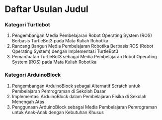 # Daftar Usulan Judul

### Kategori Turtlebot

1. Pengembangan Media Pembelajaran Robot Operating System (ROS) Berbasis TurtleBot3 pada Mata Kuliah Robotika
2. Rancang Bangun Media Pembelajaran Robotika Berbasis ROS (Robot Operating System) dengan Implementasi TurtleBot3
3. Pemanfaatan TurtleBot3 sebagai Media Pembelajaran Robot Operating System (ROS) pada Mata Kuliah Robotika

### Kategori ArduinoBlock

1. Pengembangan ArduinoBlock sebagai Alternatif Scratch untuk Pembelajaran Pemrograman di Sekolah Dasar
2. Implementasi ArduinoBlock dalam Pembelajaran Fisika di Sekolah Menengah Atas
3. Penggunaan ArduinoBlock sebagai Media Pembelajaran Pemrograman untuk Anak-Anak dengan Kebutuhan Khusus
